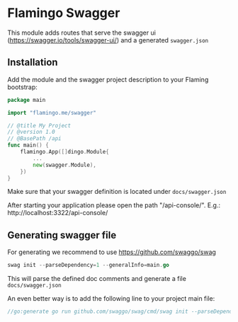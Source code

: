 # Flamingo Swagger

This module adds routes that serve the swagger ui (https://swagger.io/tools/swagger-ui/) and a generated `swagger.json`

## Installation

Add the module and the swagger project description to your Flaming bootstrap:

```go
package main

import "flamingo.me/swagger"

// @title My Project
// @version 1.0
// @BasePath /api
func main() {
	flamingo.App([]dingo.Module{
		...
		new(swagger.Module),
	})
}
```

Make sure that your swagger definition is located under `docs/swagger.json`

After starting your application please open the path "/api-console/". 
E.g.: http://localhost:3322/api-console/

## Generating swagger file

For generating we recommend to use https://github.com/swaggo/swag

```go
swag init --parseDependency=1 --generalInfo=main.go
```

This will parse the defined doc comments and generate a file `docs/swagger.json`

An even better way is to add the following line to your project main file:

```go
//go:generate go run github.com/swaggo/swag/cmd/swag init --parseDependency=1 --generalInfo=main.go
```




